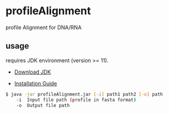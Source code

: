 # profileAlignment
profile Alignment for DNA/RNA


## usage

requires JDK environment (version >= 11).

- [Download JDK](https://www.oracle.com/java/technologies/downloads/)

- [Installation Guide](https://docs.oracle.com/en/java/javase/17/install/overview-jdk-installation.html)

```bash
$ java -jar profileAlignment.jar [-i] path1 path2 [-o] path
    -i  Input file path (profile in fasta format)
    -o  Output file path
```